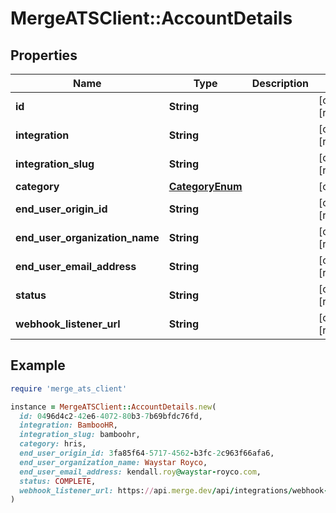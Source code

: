 # MergeATSClient::AccountDetails

## Properties

| Name | Type | Description | Notes |
| ---- | ---- | ----------- | ----- |
| **id** | **String** |  | [optional][readonly] |
| **integration** | **String** |  | [optional][readonly] |
| **integration_slug** | **String** |  | [optional][readonly] |
| **category** | [**CategoryEnum**](CategoryEnum.md) |  | [optional] |
| **end_user_origin_id** | **String** |  | [optional][readonly] |
| **end_user_organization_name** | **String** |  | [optional][readonly] |
| **end_user_email_address** | **String** |  | [optional][readonly] |
| **status** | **String** |  | [optional][readonly] |
| **webhook_listener_url** | **String** |  | [optional][readonly] |

## Example

```ruby
require 'merge_ats_client'

instance = MergeATSClient::AccountDetails.new(
  id: 0496d4c2-42e6-4072-80b3-7b69bfdc76fd,
  integration: BambooHR,
  integration_slug: bamboohr,
  category: hris,
  end_user_origin_id: 3fa85f64-5717-4562-b3fc-2c963f66afa6,
  end_user_organization_name: Waystar Royco,
  end_user_email_address: kendall.roy@waystar-royco.com,
  status: COMPLETE,
  webhook_listener_url: https://api.merge.dev/api/integrations/webhook-listener/7fc3mee0UW8ecV4
)
```

